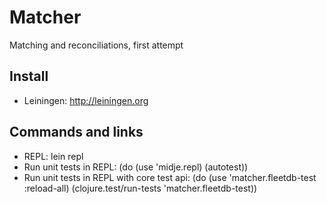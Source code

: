 Matcher
=======

Matching and reconciliations, first attempt

Install
--------

* Leiningen: http://leiningen.org

Commands and links
-------------------

* REPL: lein repl
* Run unit tests in REPL: (do (use 'midje.repl) (autotest))
* Run unit tests in REPL with core test api: (do (use 'matcher.fleetdb-test :reload-all) (clojure.test/run-tests 'matcher.fleetdb-test))
